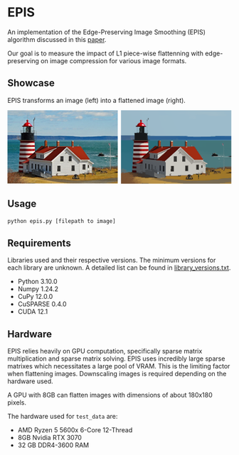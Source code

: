 # EPIS
An implementation of the Edge-Preserving Image Smoothing (EPIS) algorithm discussed in this [paper](https://cseweb.ucsd.edu/~bisai/papers/SIGGRAPH15_IntrinsicDecomposition.pdf).

Our goal is to measure the impact of L1 piece-wise flattenning with edge-preserving on image compression for various image formats.

## Showcase

EPIS transforms an image (left) into a flattened image (right).

![EPIS showcase](./README_data/epis_showcase.png)

## Usage

```bash
python epis.py [filepath to image]
```

## Requirements

Libraries used and their respective versions. The minimum versions for each library are unknown. A detailed list can be found in [library_versions.txt](https://github.com/CS6384-S23-Group-Project/EPIS/blob/main/library_versions.txt).

* Python 3.10.0
* Numpy 1.24.2
* CuPy 12.0.0
* CuSPARSE 0.4.0
* CUDA 12.1

## Hardware

EPIS relies heavily on GPU computation, specifically sparse matrix multiplication and sparse matrix solving.
EPIS uses incredibly large sparse matrixes which necessitates a large pool of VRAM. This is the limiting factor
when flattening images. Downscaling images is required depending on the hardware used.

A GPU with 8GB can flatten images with dimensions of about 180x180 pixels.

The hardware used for `test_data` are:
* AMD Ryzen 5 5600x 6-Core 12-Thread
* 8GB Nvidia RTX 3070
* 32 GB DDR4-3600 RAM